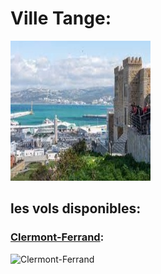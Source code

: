 # Ville Tange: 
![Tanger](../ressources/tanger.jpg)


## les vols disponibles:
### [Clermont-Ferrand](clermont-ferrand.md):
![Clermont-Ferrand](../ressoureces/marrakesh.jpg)


